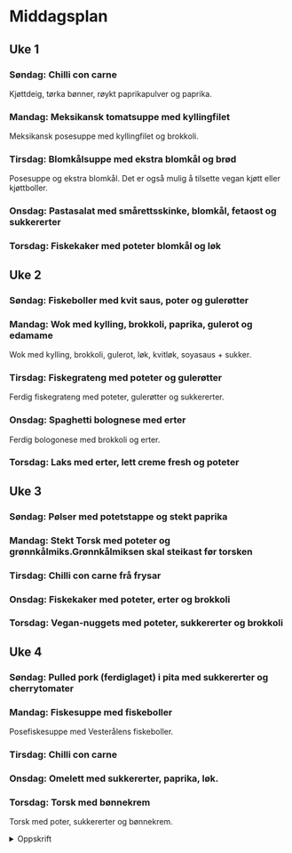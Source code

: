 # Middagsplan

## Uke 1

### Søndag: Chilli con carne

Kjøttdeig, tørka bønner, røykt paprikapulver og paprika.

### Mandag: Meksikansk tomatsuppe med kyllingfilet

Meksikansk posesuppe med kyllingfilet og brokkoli.

### Tirsdag: Blomkålsuppe med ekstra blomkål og brød

Posesuppe og ekstra blomkål. Det er også mulig å tilsette vegan kjøtt eller kjøttboller.

### Onsdag: Pastasalat med smårettsskinke, blomkål, fetaost og sukkererter

### Torsdag: Fiskekaker med poteter blomkål og løk


## Uke 2

### Søndag: Fiskeboller med kvit saus, poter og gulerøtter

### Mandag: Wok med kylling, brokkoli, paprika, gulerot og edamame

Wok med kylling, brokkoli, gulerot, løk, kvitløk, soyasaus + sukker.

### Tirsdag: Fiskegrateng med poteter og gulerøtter

Ferdig fiskegrateng med poteter, gulerøtter og sukkererter.

### Onsdag: Spaghetti bolognese med erter

Ferdig bologonese med brokkoli og erter.

### Torsdag: Laks med erter, lett creme fresh og poteter

## Uke 3

### Søndag: Pølser med potetstappe og stekt paprika

### Mandag: Stekt Torsk med poteter og grønnkålmiks.Grønnkålmiksen skal steikast før torsken

### Tirsdag: Chilli con carne frå frysar

### Onsdag: Fiskekaker med poteter, erter og brokkoli

### Torsdag: Vegan-nuggets med poteter, sukkererter og brokkoli


## Uke 4

### Søndag: Pulled pork (ferdiglaget) i pita med sukkererter og cherrytomater

### Mandag: Fiskesuppe med fiskeboller

Posefiskesuppe med Vesterålens fiskeboller.

### Tirsdag: Chilli con carne

### Onsdag: Omelett med sukkererter, paprika, løk. 

### Torsdag: Torsk med bønnekrem

Torsk med poter, sukkererter og bønnekrem.
<details>
  <summary>Oppskrift</summary> 
  
  <h3>Ingrendienser</h3>    
  <ul>
    <li>250 g kokte, hvit bønner, naturell</li>
    <li>2 sjalottløk</li>
    <li>2 fedd hvitløk</li>
    <li>2 ss/ olivenolje</li>
    <li>3 dl kyllingkraft</li>
    <li>2 ss smør</li>
  </ul>
  <h3>Framgangsmåte</h3>
  <ol>
  <li>Sett på poteter.</li>
  <li>Bland alt saman i ei gryte.</li>
  <li>Kok i 20 minutt.</li>
  <li>Mens kremen kokar så stek torsken som vanleg.</li>
  </ol>    
</details>

